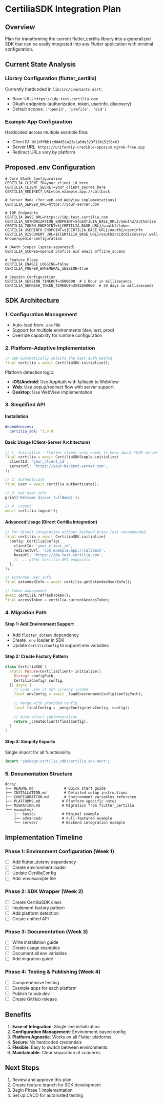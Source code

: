 # CertiliaSDK Integration Plan

## Overview
Plan for transforming the current flutter_certilia library into a generalized SDK that can be easily integrated into any Flutter application with minimal configuration.

## Current State Analysis

### Library Configuration (flutter_certilia)
Currently hardcoded in `lib/src/constants.dart`:
- Base URL: `https://idp.test.certilia.com`
- OAuth endpoints (authorization, token, userinfo, discovery)
- Default scopes: `['openid', 'profile', 'eid']`

### Example App Configuration
Hardcoded across multiple example files:
- Client ID: `991dffbb1cdd4d51423e1a5de323f13b15256c63`
- Server URL: `https://uniformly-credible-opossum.ngrok-free.app`
- Redirect URLs vary by platform

## Proposed .env Configuration

```env
# Core OAuth Configuration
CERTILIA_CLIENT_ID=your_client_id_here
CERTILIA_CLIENT_SECRET=your_client_secret_here
CERTILIA_REDIRECT_URL=com.example.app://callback

# Server Mode (for web and WebView implementations)
CERTILIA_SERVER_URL=https://your-server.com

# IDP Endpoints
CERTILIA_BASE_URL=https://idp.test.certilia.com
CERTILIA_AUTHORIZATION_ENDPOINT=${CERTILIA_BASE_URL}/oauth2/authorize
CERTILIA_TOKEN_ENDPOINT=${CERTILIA_BASE_URL}/oauth2/token
CERTILIA_USERINFO_ENDPOINT=${CERTILIA_BASE_URL}/oauth2/userinfo
CERTILIA_DISCOVERY_URL=${CERTILIA_BASE_URL}/oauth2/oidcdiscovery/.well-known/openid-configuration

# OAuth Scopes (space-separated)
CERTILIA_SCOPES=openid profile eid email offline_access

# Feature Flags
CERTILIA_ENABLE_LOGGING=false
CERTILIA_PREFER_EPHEMERAL_SESSION=true

# Session Configuration
CERTILIA_SESSION_TIMEOUT=3600000  # 1 hour in milliseconds
CERTILIA_REFRESH_TOKEN_TIMEOUT=2592000000  # 30 days in milliseconds
```

## SDK Architecture

### 1. Configuration Management
- Auto-load from `.env` file
- Support for multiple environments (dev, test, prod)
- Override capability for runtime configuration

### 2. Platform-Adaptive Implementation
```dart
// SDK automatically selects the best auth method
final certilia = await CertiliaSDK.initialize();
```

Platform detection logic:
- **iOS/Android**: Use AppAuth with fallback to WebView
- **Web**: Use popup/redirect flow with server support
- **Desktop**: Use WebView implementation

### 3. Simplified API

#### Installation
```yaml
dependencies:
  certilia_sdk: ^1.0.0
```

#### Basic Usage (Client-Server Architecture)
```dart
// 1. Initialize - Flutter client only needs to know about YOUR server
final certilia = await CertiliaSDKSimple.initialize(
  clientId: 'your_client_id',
  serverUrl: 'https://your-backend-server.com',
);

// 2. Authenticate
final user = await certilia.authenticate();

// 3. Get user info
print('Welcome ${user.fullName}');

// 4. Logout
await certilia.logout();
```

#### Advanced Usage (Direct Certilia Integration)
```dart
// For direct integration without backend proxy (not recommended)
final certilia = await CertiliaSDK.initialize(
  config: CertiliaConfig(
    clientId: 'your_client_id',
    redirectUrl: 'com.example.app://callback',
    baseUrl: 'https://idp.test.certilia.com',
    // ... other Certilia API endpoints
  ),
);

// Extended user info
final extendedInfo = await certilia.getExtendedUserInfo();

// Token management
await certilia.refreshToken();
final accessToken = certilia.currentAccessToken;
```

### 4. Migration Path

#### Step 1: Add Environment Support
- Add `flutter_dotenv` dependency
- Create `.env` loader in SDK
- Update `CertiliaConfig` to support env variables

#### Step 2: Create Factory Pattern
```dart
class CertiliaSDK {
  static Future<CertiliaClient> initialize({
    String? configPath,
    CertiliaConfig? config,
  }) async {
    // Load .env if not already loaded
    final envConfig = await _loadEnvironmentConfig(configPath);
    
    // Merge with provided config
    final finalConfig = _mergeConfigs(envConfig, config);
    
    // Auto-select implementation
    return _createClient(finalConfig);
  }
}
```

#### Step 3: Simplify Exports
Single import for all functionality:
```dart
import 'package:certilia_sdk/certilia_sdk.dart';
```

### 5. Documentation Structure

```
docs/
├── README.md              # Quick start guide
├── INSTALLATION.md        # Detailed setup instructions
├── CONFIGURATION.md       # Environment variables reference
├── PLATFORMS.md          # Platform-specific notes
├── MIGRATION.md          # Migration from flutter_certilia
└── examples/
    ├── basic/            # Minimal example
    ├── advanced/         # Full-featured example
    └── server/           # Backend integration example
```

## Implementation Timeline

### Phase 1: Environment Configuration (Week 1)
- [ ] Add flutter_dotenv dependency
- [ ] Create environment loader
- [ ] Update CertiliaConfig
- [ ] Add .env.example file

### Phase 2: SDK Wrapper (Week 2)
- [ ] Create CertiliaSDK class
- [ ] Implement factory pattern
- [ ] Add platform detection
- [ ] Create unified API

### Phase 3: Documentation (Week 3)
- [ ] Write installation guide
- [ ] Create usage examples
- [ ] Document all env variables
- [ ] Add migration guide

### Phase 4: Testing & Publishing (Week 4)
- [ ] Comprehensive testing
- [ ] Example apps for each platform
- [ ] Publish to pub.dev
- [ ] Create GitHub release

## Benefits

1. **Ease of Integration**: Single line initialization
2. **Configuration Management**: Environment-based config
3. **Platform Agnostic**: Works on all Flutter platforms
4. **Secure**: No hardcoded credentials
5. **Flexible**: Easy to switch between environments
6. **Maintainable**: Clear separation of concerns

## Next Steps

1. Review and approve this plan
2. Create feature branch for SDK development
3. Begin Phase 1 implementation
4. Set up CI/CD for automated testing